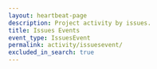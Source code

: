 ```yaml
---
layout: heartbeat-page
description: Project activity by issues.
title: Issues Events
event_type: IssuesEvent
permalink: activity/issuesevent/
excluded_in_search: true
---
```

